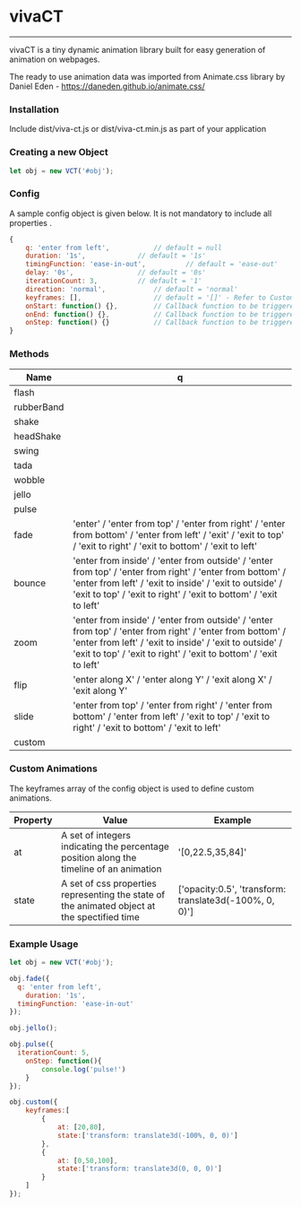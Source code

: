 # vivaCT
--------
[1]: <https://github.com/ameynaiyan/viva-ct>

vivaCT is a tiny dynamic animation library built for easy generation of animation on webpages.

The ready to use animation data was imported from Animate.css library by Daniel Eden - https://daneden.github.io/animate.css/


### Installation

Include dist/viva-ct.js or dist/viva-ct.min.js as part of your application


### Creating a new Object

```javascript
let obj = new VCT('#obj');
```


### Config

A sample config object is given below. It is not mandatory to include all properties .

```javascript
{
	q: 'enter from left',			// default = null
	duration: '1s',				// default = '1s'
	timingFunction: 'ease-in-out',	        // default = 'ease-out'
	delay: '0s',				// default = '0s'
	iterationCount: 3,			// default = '1'
	direction: 'normal',			// default = 'normal'
	keyframes: [],			        // default = '[]' - Refer to Custom Animations
	onStart: function() {},			// Callback function to be triggered at the start of an animation
	onEnd: function() {},			// Callback function to be triggered at the start of each iteration, except first
	onStep: function() {}			// Callback function to be triggered at the end of an animation
}
```


### Methods

Name | q
---- | -----
flash | 
rubberBand | 
shake | 
headShake | 
swing | 
tada | 
wobble |
jello | 
pulse | 
fade | 'enter' / 'enter from top' / 'enter from right' / 'enter from bottom' / 'enter from left' / 'exit' / 'exit to top' / 'exit to right' / 'exit to bottom' / 'exit to left'
bounce | 'enter from inside' / 'enter from outside' / 'enter from top' / 'enter from right' / 'enter from bottom' / 'enter from left' / 'exit to inside' / 'exit to outside' / 'exit to top' / 'exit to right' / 'exit to bottom' / 'exit to left'
zoom | 'enter from inside' / 'enter from outside' / 'enter from top' / 'enter from right' / 'enter from bottom' / 'enter from left' / 'exit to inside' / 'exit to outside' / 'exit to top' / 'exit to right' / 'exit to bottom' / 'exit to left'
flip | 'enter along X' / 'enter along Y' / 'exit along X' / 'exit along Y'
slide | 'enter from top' / 'enter from right' / 'enter from bottom' / 'enter from left' / 'exit to top' / 'exit to right' / 'exit to bottom' / 'exit to left'
custom | 


### Custom Animations

The keyframes array of the config object is used to define custom animations.

Property | Value | Example
-------- | ----- | -------
at | A set of integers indicating the percentage position along the timeline of an animation | '[0,22.5,35,84]'
state | A set of css properties representing the state of the animated object at the spectified time | ['opacity:0.5', 'transform: translate3d(-100%, 0, 0)']


### Example Usage

```javascript
let obj = new VCT('#obj');

obj.fade({
  q: 'enter from left',
	duration: '1s',	
  timingFunction: 'ease-in-out'
});

obj.jello();

obj.pulse({
  iterationCount: 5,
	onStep: function(){
		console.log('pulse!')
	}
});

obj.custom({
	keyframes:[
		{
			at: [20,80],
			state:['transform: translate3d(-100%, 0, 0)']
		},
		{
			at: [0,50,100],
			state:['transform: translate3d(0, 0, 0)']
		}
	]
});
```
